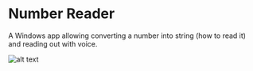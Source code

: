 # Number Reader
 
A Windows app allowing converting a number into string (how to read it) and reading out with voice.

![alt text](https://firebasestorage.googleapis.com/v0/b/testmultiplayerfirebase.appspot.com/o/personal-site%2Fproj4.png?alt=media&token=a1f19454-15cd-4f5c-be3b-bba661c11a42)
